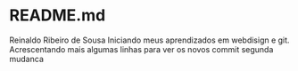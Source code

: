 # README.md
Reinaldo  Ribeiro de  Sousa
Iniciando meus aprendizados em  webdisign e git.
Acrescentando mais algumas linhas para ver os novos commit
segunda mudanca

